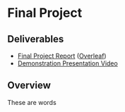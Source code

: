 # Final Project

## Deliverables

- [Final Project Report](documents/final_report.pdf) ([Overleaf](https://www.overleaf.com/read/rzsntqgkdrqm))
- [Demonstration Presentation Video](youtube.com)

## Overview
These are words
